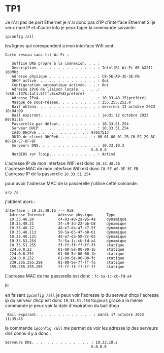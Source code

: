 # TP1

Je n'ai pas de port Ethernet je n'ai donc pas d'IP d'interface Ethernet 
Si je veux mon IP et d'autre info je peux taper la commande suivante: 

```shell
ipconfig /all
```
les lignes qui corespondent a mon interface Wifi sont:

```shell
Carte réseau sans fil Wi-Fi :

   Suffixe DNS propre à la connexion. . . :
   Description. . . . . . . . . . . . . . : Intel(R) Wi-Fi 6E AX211 160MHz
   Adresse physique . . . . . . . . . . . : C8-5E-A9-3E-3E-FB
   DHCP activé. . . . . . . . . . . . . . : Oui
   Configuration automatique activée. . . : Oui
   Adresse IPv6 de liaison locale. . . . .: fe80::f37b:1af1:5fff:8ce2%8(préféré)
   Adresse IPv4. . . . . . . . . . . . . .: 10.33.48.15(préféré)
   Masque de sous-réseau. . . . . . . . . : 255.255.252.0
   Bail obtenu. . . . . . . . . . . . . . : mercredi 11 octobre 2023 10:04:09
   Bail expirant. . . . . . . . . . . . . : jeudi 12 octobre 2023 09:01:14
   Passerelle par défaut. . . . . . . . . : 10.33.51.254
   Serveur DHCP . . . . . . . . . . . . . : 10.33.51.254
   IAID DHCPv6 . . . . . . . . . . . : 97017513
   DUID de client DHCPv6. . . . . . . . : 00-01-00-01-2B-C6-EC-29-8C-B0-E9-E7-DF-BF
   Serveurs DNS. . .  . . . . . . . . . . : 10.33.10.2
                                       8.8.8.8
   NetBIOS sur Tcpip. . . . . . . . . . . : Activé
   ``` 

L'adresse IP de mon interface WiFi est donc `10.33.48.15`   
L'adresse MAC de mon interface Wifi est donc `C8-5E-A9-3E-3E-FB`  
L'adresse IP de la passerelle `10.33.51.254` 


pour avoir l'adresse MAC de la passerelle j'utilise cette comande:

```shell
arp /a
```
j'obtient alors :

```shell
Interface : 10.33.48.15 --- 0x8
  Adresse Internet      Adresse physique      Type
  10.33.48.20           c4-03-a8-2a-95-4a     dynamique
  10.33.48.21           34-c9-3d-22-bb-b8     dynamique
  10.33.48.22           48-e7-da-a7-c7-5f     dynamique
  10.33.48.113          50-5a-65-4f-b8-61     dynamique
  10.33.48.121          48-e7-da-58-7c-03     dynamique
  10.33.51.254          7c-5a-1c-cb-fd-a4     dynamique
  10.33.51.255          ff-ff-ff-ff-ff-ff     statique
  224.0.0.22            01-00-5e-00-00-16     statique
  224.0.0.251           01-00-5e-00-00-fb     statique
  224.0.0.252           01-00-5e-00-00-fc     statique
  239.255.255.250       01-00-5e-7f-ff-fa     statique
  255.255.255.255       ff-ff-ff-ff-ff-ff     statique
``` 
L'adresse MAC de ma passerelle est donc : `7c-5a-1c-cb-fd-a4`

III

en faisant `ipconfig /all` je peux voir l'adresse ip du serveur dhcp 
l'adresse ip du serveur dhcp est donc `10.33.51.254`
toujours grace a la méme commande je peux voir la date d'expiration du bail dhcp

```shell
 Bail expirant. . . . . . . . . . . . . : mardi 17 octobre 2023 11:35:45
```

la commande `ipconfig /all` me permet de voir les adresse ip des serveurs dns connu 
il y a donc :
```shell
Serveurs DNS. . .  . . . . . . . . . . : 10.33.10.2
                                       8.8.8.8
```